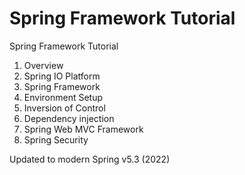 Spring Framework Tutorial
==========================

Spring Framework Tutorial

1. Overview
2. Spring IO Platform
3. Spring Framework
4. Environment Setup
5. Inversion of Control
6. Dependency injection
7. Spring Web MVC Framework
8. Spring Security

Updated to modern Spring v5.3 (2022)